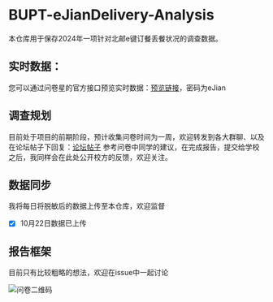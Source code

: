 # BUPT-eJianDelivery-Analysis
本仓库用于保存2024年一项针对北邮e键订餐丢餐状况的调查数据。

## 实时数据：
您可以通过问卷星的官方接口预览实时数据：[预览链接](https://www.wjx.cn/wjx/activitystat/verifyreportpassword.aspx?viewtype=1&activity=291348205&type=1)，密码为eJian

## 调查规划
目前处于项目的前期阶段，预计收集问卷时间为一周，欢迎转发到各大群聊、以及在论坛帖子下回复：[论坛帖子](https://bbs.byr.cn/#!article/Houqin/93908)
参考问卷中同学的建议，在完成报告，提交给学校之后，我同样会在此处公开校方的反馈，欢迎关注。

## 数据同步
我将每日将脱敏后的数据上传至本仓库，欢迎监督

- [x] 10月22日数据已上传

## 报告框架
目前只有比较粗略的想法，欢迎在issue中一起讨论

![问卷二维码](https://media.woodash.cc/obsidian/7c0bb45caf7bc83ff4094c54fed5ea96.png)

